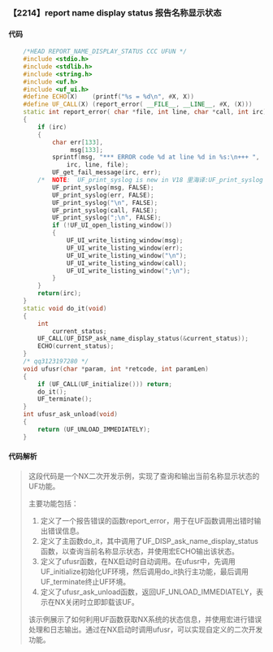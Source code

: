 ### 【2214】report name display status 报告名称显示状态

#### 代码

```cpp
    /*HEAD REPORT_NAME_DISPLAY_STATUS CCC UFUN */  
    #include <stdio.h>  
    #include <stdlib.h>  
    #include <string.h>  
    #include <uf.h>  
    #include <uf_ui.h>  
    #define ECHO(X)    (printf("%s = %d\n", #X, X))  
    #define UF_CALL(X) (report_error( __FILE__, __LINE__, #X, (X)))  
    static int report_error( char *file, int line, char *call, int irc)  
    {  
        if (irc)  
        {  
            char err[133],  
                 msg[133];  
            sprintf(msg, "*** ERROR code %d at line %d in %s:\n+++ ",  
                irc, line, file);  
            UF_get_fail_message(irc, err);  
        /*  NOTE:  UF_print_syslog is new in V18 里海译:UF_print_syslog 是 V18 中的新功能，用于打印系统日志。 */  
            UF_print_syslog(msg, FALSE);  
            UF_print_syslog(err, FALSE);  
            UF_print_syslog("\n", FALSE);  
            UF_print_syslog(call, FALSE);  
            UF_print_syslog(";\n", FALSE);  
            if (!UF_UI_open_listing_window())  
            {  
                UF_UI_write_listing_window(msg);  
                UF_UI_write_listing_window(err);  
                UF_UI_write_listing_window("\n");  
                UF_UI_write_listing_window(call);  
                UF_UI_write_listing_window(";\n");  
            }  
        }  
        return(irc);  
    }  
    static void do_it(void)  
    {  
        int  
            current_status;  
        UF_CALL(UF_DISP_ask_name_display_status(&current_status));  
        ECHO(current_status);  
    }  
    /* qq3123197280 */  
    void ufusr(char *param, int *retcode, int paramLen)  
    {  
        if (UF_CALL(UF_initialize())) return;  
        do_it();  
        UF_terminate();  
    }  
    int ufusr_ask_unload(void)  
    {  
        return (UF_UNLOAD_IMMEDIATELY);  
    }

```

#### 代码解析

> 这段代码是一个NX二次开发示例，实现了查询和输出当前名称显示状态的UF功能。
>
> 主要功能包括：
>
> 1. 定义了一个报告错误的函数report_error，用于在UF函数调用出错时输出错误信息。
> 2. 定义了主函数do_it，其中调用了UF_DISP_ask_name_display_status函数，以查询当前名称显示状态，并使用宏ECHO输出该状态。
> 3. 定义了ufusr函数，在NX启动时自动调用。在ufusr中，先调用UF_initialize初始化UF环境，然后调用do_it执行主功能，最后调用UF_terminate终止UF环境。
> 4. 定义了ufusr_ask_unload函数，返回UF_UNLOAD_IMMEDIATELY，表示在NX关闭时立即卸载该UF。
>
> 该示例展示了如何利用UF函数获取NX系统的状态信息，并使用宏进行错误处理和日志输出。通过在NX启动时调用ufusr，可以实现自定义的二次开发功能。
>
